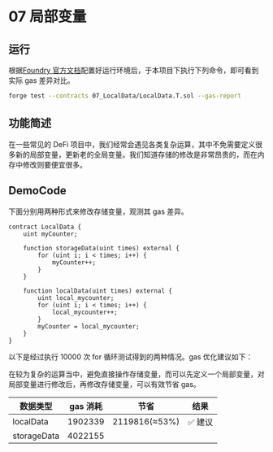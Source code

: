 # 07 局部变量

## 运行

根据[Foundry 官方文档](https://getfoundry.sh/)配置好运行环境后，于本项目下执行下列命令，即可看到实际 gas 差异对比。

```bash
forge test --contracts 07_LocalData/LocalData.T.sol --gas-report
```

## 功能简述

在一些常见的 DeFi 项目中，我们经常会遇见各类复杂运算，其中不免需要定义很多新的局部变量，更新老的全局变量。我们知道存储的修改是非常昂贵的，而在内存中修改则要便宜很多。

## DemoCode

下面分别用两种形式来修改存储变量，观测其 gas 差异。

```solidity
contract LocalData {
    uint myCounter;

    function storageData(uint times) external {
        for (uint i; i < times; i++) {
            myCounter++;
        }
    }

    function localData(uint times) external {
        uint local_mycounter;
        for (uint i; i < times; i++) {
            local_mycounter++;
        }
        myCounter = local_mycounter;
    }
}
```

以下是经过执行 10000 次 for 循环测试得到的两种情况。gas 优化建议如下：

在较为复杂的运算当中，避免直接操作存储变量，而可以先定义一个局部变量，对局部变量进行修改后，再修改存储变量，可以有效节省 gas。

| 数据类型    | gas 消耗 | 节省          | 结果    |
| ----------- | -------- | ------------- | ------- |
| localData   | 1902339  | 2119816(≈53%) | ✅ 建议 |
| storageData | 4022155  |               |         |
